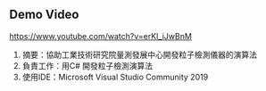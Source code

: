 ## Demo Video
https://www.youtube.com/watch?v=erKI_iJwBnM

1. 摘要：協助工業技術研究院量測發展中心開發粒子檢測儀器的演算法
2. 負責工作：用C# 開發粒子檢測演算法
3. 使用IDE：Microsoft Visual Studio Community 2019

